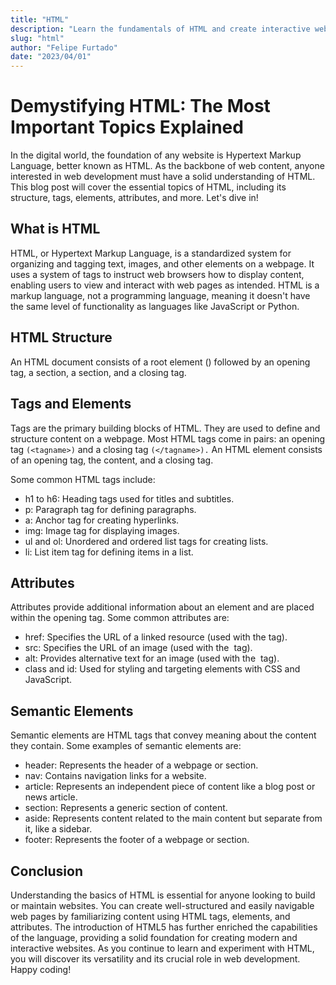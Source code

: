 ```yaml
---
title: "HTML"
description: "Learn the fundamentals of HTML and create interactive web pages with our comprehensive online course."
slug: "html"
author: "Felipe Furtado"
date: "2023/04/01"
---
```


# Demystifying HTML: The Most Important Topics Explained

In the digital world, the foundation of any website is Hypertext Markup Language, better known as HTML. As the backbone of web content, anyone interested in web development must have a solid understanding of HTML. This blog post will cover the essential topics of HTML, including its structure, tags, elements, attributes, and more. Let's dive in!

## What is HTML

HTML, or Hypertext Markup Language, is a standardized system for organizing and tagging text, images, and other elements on a webpage. It uses a system of tags to instruct web browsers how to display content, enabling users to view and interact with web pages as intended. HTML is a markup language, not a programming language, meaning it doesn't have the same level of functionality as languages like JavaScript or Python.

## HTML Structure

An HTML document consists of a root element (<!DOCTYPE html>) followed by an opening <html> tag, a <head> section, a <body> section, and a closing </html> tag.

## Tags and Elements

Tags are the primary building blocks of HTML. They are used to define and structure content on a webpage. Most HTML tags come in pairs: an opening tag `(<tagname>)` and a closing tag `(</tagname>).` An HTML element consists of an opening tag, the content, and a closing tag.

Some common HTML tags include:
- h1 to h6: Heading tags used for titles and subtitles.
- p: Paragraph tag for defining paragraphs.
- a: Anchor tag for creating hyperlinks.
- img: Image tag for displaying images.
- ul and ol: Unordered and ordered list tags for creating lists.
- li: List item tag for defining items in a list.

## Attributes

Attributes provide additional information about an element and are placed within the opening tag. Some common attributes are:

- href: Specifies the URL of a linked resource (used with the <a> tag).
- src: Specifies the URL of an image (used with the <img> tag).
- alt: Provides alternative text for an image (used with the <img> tag).
- class and id: Used for styling and targeting elements with CSS and JavaScript.

## Semantic Elements

Semantic elements are HTML tags that convey meaning about the content they contain. Some examples of semantic elements are:
- header: Represents the header of a webpage or section.
- nav: Contains navigation links for a website.
- article: Represents an independent piece of content like a blog post or news article.
- section: Represents a generic section of content.
- aside: Represents content related to the main content but separate from it, like a sidebar.
- footer: Represents the footer of a webpage or section.

## Conclusion

Understanding the basics of HTML is essential for anyone looking to build or maintain websites. You can create well-structured and easily navigable web pages by familiarizing content using HTML tags, elements, and attributes. The introduction of HTML5 has further enriched the capabilities of the language, providing a solid foundation for creating modern and interactive websites. As you continue to learn and experiment with HTML, you will discover its versatility and its crucial role in web development. Happy coding!
